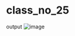 # class_no_25
output 
![image](https://user-images.githubusercontent.com/48465962/143854765-b838859a-1ff0-46c2-89d0-1bc6c708afa5.png)

